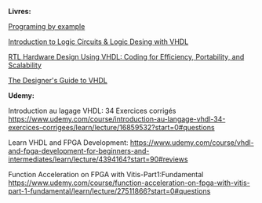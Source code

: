 **Livres:**

[Programing by example](programming_by_example.pdf)

[Introduction to Logic Circuits & Logic Desing with VHDL](introduction-to-logic-circuits-logic-design-with-vhdl_compress.pdf)

[RTL Hardware Design Using VHDL: Coding for Efficiency, Portability, and Scalability](RTL-Hardware-Design-Using-VHDL-Coding-for-Efficiency-Portability-and-Scalability.pdf)

[The Designer's Guide to VHDL](The-Designers-Guide-to-VHDL.pdf)

**Udemy:**

Introduction au lagage VHDL: 34 Exercices corrigés
https://www.udemy.com/course/introduction-au-langage-vhdl-34-exercices-corrigees/learn/lecture/16859532?start=0#questions

Learn VHDL and FPGA Development:
https://www.udemy.com/course/vhdl-and-fpga-development-for-beginners-and-intermediates/learn/lecture/4394164?start=90#reviews

Function Acceleration on FPGA with Vitis-Part1:Fundamental
https://www.udemy.com/course/function-acceleration-on-fpga-with-vitis-part-1-fundamental/learn/lecture/27511866?start=0#questions
